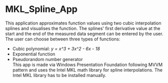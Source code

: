 # MKL_Spline_App
This application approximates function values using two cubic interpolation splines and visualises the function.
The splines' first derivative value at the start and the end of the measured data segment can be entered by the user. 
\
The user can choose between three types of functions:
- Cubic polynomial: _y = x^3 + 3x^2 - 6x - 18_
- Exponential function
- Pseudorandom number generator
\
This app is made via Windows Presentation Foundation following MVVM pattern and uses the Intel MKL math library for spline interpolations.
The Intel MKL library has to be installed manually.
